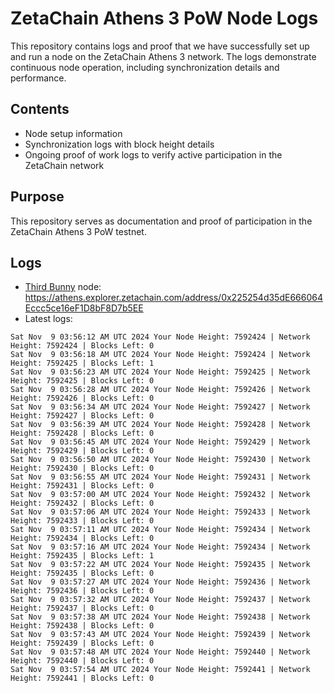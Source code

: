 # ZetaChain Athens 3 PoW Node Logs
This repository contains logs and proof that we have successfully set up and run a node on the ZetaChain Athens 3 network. The logs demonstrate continuous node operation, including synchronization details and performance.

## Contents
- Node setup information
- Synchronization logs with block height details
- Ongoing proof of work logs to verify active participation in the ZetaChain network

## Purpose
This repository serves as documentation and proof of participation in the ZetaChain Athens 3 PoW testnet.

## Logs

- [Third Bunny](https://thirdbunny.xyz/) node: https://athens.explorer.zetachain.com/address/0x225254d35dE666064Eccc5ce16eF1D8bF8D7b5EE
- Latest logs:
```
Sat Nov  9 03:56:12 AM UTC 2024 Your Node Height: 7592424 | Network Height: 7592424 | Blocks Left: 0
Sat Nov  9 03:56:18 AM UTC 2024 Your Node Height: 7592424 | Network Height: 7592425 | Blocks Left: 1
Sat Nov  9 03:56:23 AM UTC 2024 Your Node Height: 7592425 | Network Height: 7592425 | Blocks Left: 0
Sat Nov  9 03:56:28 AM UTC 2024 Your Node Height: 7592426 | Network Height: 7592426 | Blocks Left: 0
Sat Nov  9 03:56:34 AM UTC 2024 Your Node Height: 7592427 | Network Height: 7592427 | Blocks Left: 0
Sat Nov  9 03:56:39 AM UTC 2024 Your Node Height: 7592428 | Network Height: 7592428 | Blocks Left: 0
Sat Nov  9 03:56:45 AM UTC 2024 Your Node Height: 7592429 | Network Height: 7592429 | Blocks Left: 0
Sat Nov  9 03:56:50 AM UTC 2024 Your Node Height: 7592430 | Network Height: 7592430 | Blocks Left: 0
Sat Nov  9 03:56:55 AM UTC 2024 Your Node Height: 7592431 | Network Height: 7592431 | Blocks Left: 0
Sat Nov  9 03:57:00 AM UTC 2024 Your Node Height: 7592432 | Network Height: 7592432 | Blocks Left: 0
Sat Nov  9 03:57:06 AM UTC 2024 Your Node Height: 7592433 | Network Height: 7592433 | Blocks Left: 0
Sat Nov  9 03:57:11 AM UTC 2024 Your Node Height: 7592434 | Network Height: 7592434 | Blocks Left: 0
Sat Nov  9 03:57:16 AM UTC 2024 Your Node Height: 7592434 | Network Height: 7592435 | Blocks Left: 1
Sat Nov  9 03:57:22 AM UTC 2024 Your Node Height: 7592435 | Network Height: 7592435 | Blocks Left: 0
Sat Nov  9 03:57:27 AM UTC 2024 Your Node Height: 7592436 | Network Height: 7592436 | Blocks Left: 0
Sat Nov  9 03:57:32 AM UTC 2024 Your Node Height: 7592437 | Network Height: 7592437 | Blocks Left: 0
Sat Nov  9 03:57:38 AM UTC 2024 Your Node Height: 7592438 | Network Height: 7592438 | Blocks Left: 0
Sat Nov  9 03:57:43 AM UTC 2024 Your Node Height: 7592439 | Network Height: 7592439 | Blocks Left: 0
Sat Nov  9 03:57:48 AM UTC 2024 Your Node Height: 7592440 | Network Height: 7592440 | Blocks Left: 0
Sat Nov  9 03:57:54 AM UTC 2024 Your Node Height: 7592441 | Network Height: 7592441 | Blocks Left: 0
```

